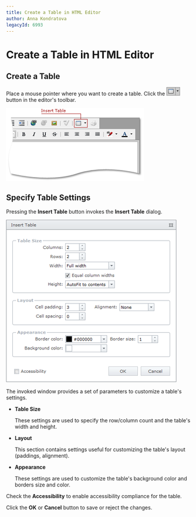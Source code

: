 ```yaml
---
title: Create a Table in HTML Editor
author: Anna Kondratova
legacyId: 6993
---
```

# Create a Table in HTML Editor
## Create a Table
Place a mouse pointer where you want to create a table. Click the ![ASPxHtmlEditor-Buttons-InsertTable](../../../images/img10324.png) button in the editor's toolbar.

![ASPxHtmlEditor-TableSupport-InsertTable](../../../images/img10326.png)

## Specify Table Settings
Pressing the **Insert Table** button invokes the **Insert Table** dialog.

![ASPxHtmlEditor-TableSupport-TableSettings](../../../images/img10325.png)

The invoked window provides a set of parameters to customize a table's settings.
* **Table Size**
	
	These settings are used to specify the row/column count and the table's width and height.
* **Layout**
	
	This section contains settings useful for customizing the table's layout (paddings, alignment).
* **Appearance**
	
	These settings are used to customize the table's background color and borders size and color.

Check the **Accessibility** to enable accessibility compliance for the table.

Click the **OK** or **Cancel** button to save or reject the changes.